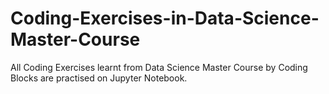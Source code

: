 # Coding-Exercises-in-Data-Science-Master-Course
All Coding Exercises learnt from Data Science Master Course by Coding Blocks are practised on Jupyter Notebook. 
